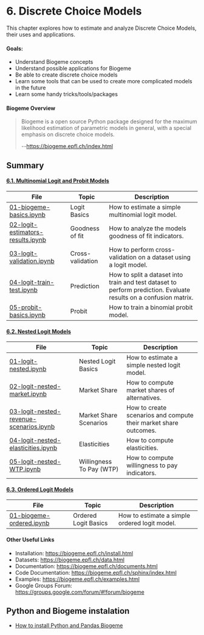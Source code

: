 
# 6. Discrete Choice Models

This chapter explores how to estimate and analyze Discrete Choice Models, their uses and applications.

#### Goals:
* Understand Biogeme concepts 
* Understand possible applications for Biogeme
* Be able to create discrete choice models
* Learn some tools that can be used to create more complicated models in the future
* Learn some handy tricks/tools/packages

#### Biogeme Overview
> Biogeme is a open source Python package designed for the maximum likelihood estimation of parametric models in general, with a special emphasis on discrete choice models.
>
> --https://biogeme.epfl.ch/index.html


## Summary

#### [6.1. Multinomial Logit and Probit Models](6.1-MultinomialLogitAndProbitModels)

|File   | Topic  | Description  |
|---|---|---|
|[01-biogeme-basics.ipynb](6.1-MultinomialLogitAndProbitModels/01-biogeme-basics.ipynb)   |Logit Basics   | How to estimate a simple multinomial logit model.  |
|[02-logit-estimators-results.ipynb](6.1-MultinomialLogitAndProbitModels/02-logit-estimators-results.ipynb)   |Goodness of fit   |How to analyze the models goodness of fit indicators.   |
|[03-logit-validation.ipynb](6.1-MultinomialLogitAndProbitModels/03-logit-validation.ipynb)   |Cross-validation   | How to perform cross-validation on a dataset using a logit model. |
|[04-logit-train-test.ipynb](6.1-MultinomialLogitAndProbitModels/04-logit-train-test.ipynb)   |Prediction   |How to split a dataset into train and test dataset to perform prediction. Evaluate results on a confusion matrix. |
|[05-probit-basics.ipynb](6.1-MultinomialLogitAndProbitModels/05-probit-basics.ipynb)| Probit  | How to train a binomial probit model.  |



#### [6.2. Nested Logit Models](6.2-NestedLogitModels)

|File   | Topic  | Description  |
|---|---|---|
|[01-logit-nested.ipynb](6.2-NestedLogitModels/01-logit-nested.ipynb)   |Nested Logit Basics   | How to estimate a simple nested logit model.  |
|[02-logit-nested-market.ipynb](6.2-NestedLogitModels/02-logit-nested-market.ipynb)   |Market Share   |How to compute market shares of alternatives.   |
|[03-logit-nested-revenue-scenarios.ipynb](6.2-NestedLogitModels/03-logit-nested-revenue-scenarios.ipynb)   |Market Share Scenarios   |How to create scenarios and compute their market share outcomes. |
|[04-logit-nested-elasticities.ipynb](6.2-NestedLogitModels/04-logit-nested-elasticities.ipynb)   |Elasticities   |How to compute elasticities. |
|[05-logit-nested-WTP.ipynb](6.2-NestedLogitModels/05-logit-nested-WTP.ipynb)| Willingness To Pay (WTP)  | How to compute willingness to pay indicators.  |


#### [6.3. Ordered Logit Models](6.3-OrderedLogitModels)

|File   | Topic  | Description  |
|---|---|---|
|[01-biogeme-ordered.ipynb](6.3-6.3-OrderedLogitModels/01-biogeme-ordered.ipynb)   |Ordered Logit Basics   | How to estimate a simple ordered logit model.  |





#### Other Useful Links

* Installation: https://biogeme.epfl.ch/install.html
* Datasets: https://biogeme.epfl.ch/data.html
* Documentation: https://biogeme.epfl.ch/documents.html
* Code Documentation: https://biogeme.epfl.ch/sphinx/index.html
* Examples: https://biogeme.epfl.ch/examples.html
* Google Groups Forum: https://groups.google.com/forum/#!forum/biogeme


## Python and Biogeme instalation

  - [How to install Python and Pandas Biogeme](0-Install/python_and_biogeme_windows.md)


